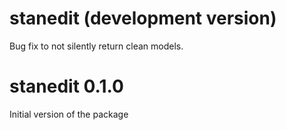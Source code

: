# stanedit (development version)

Bug fix to not silently return clean models.

# stanedit 0.1.0

Initial version of the package
